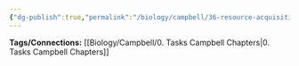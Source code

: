 ```yaml
---
{"dg-publish":true,"permalink":"/biology/campbell/36-resource-acquisition-and-transport-in-vascular-plants/","dgHomeLink":true,"dgPassFrontmatter":true}
---
```


**Tags/Connections:**
[[Biology/Campbell/0. Tasks Campbell Chapters|0. Tasks Campbell Chapters]]